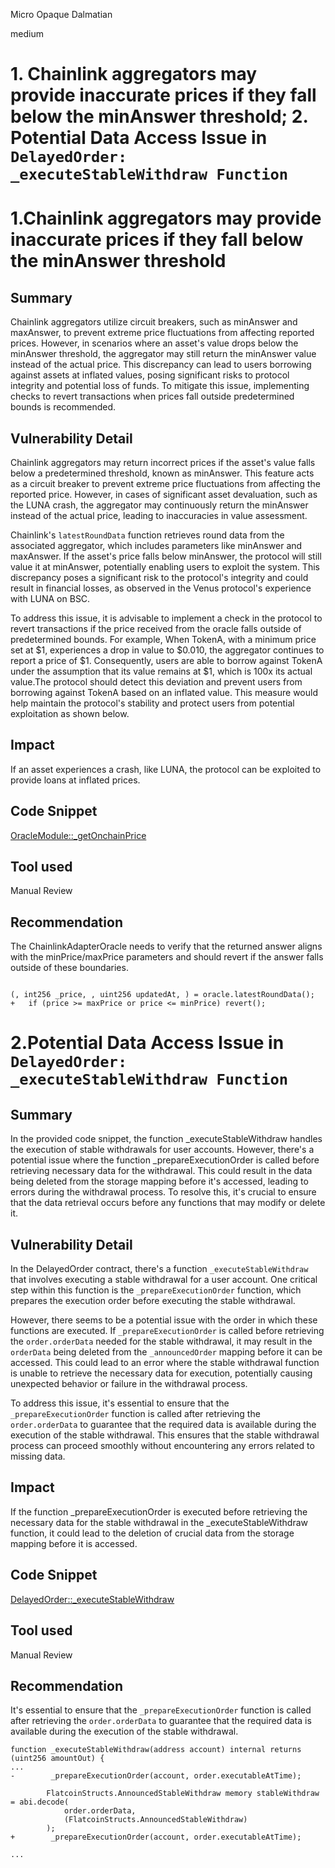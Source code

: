 Micro Opaque Dalmatian

medium

# 1. Chainlink aggregators may provide inaccurate prices if they fall below the minAnswer threshold; 2. Potential Data Access Issue in `DelayedOrder: _executeStableWithdraw Function`

# 1.Chainlink aggregators may provide inaccurate prices if they fall below the minAnswer threshold

## Summary

Chainlink aggregators utilize circuit breakers, such as minAnswer and maxAnswer, to prevent extreme price fluctuations from affecting reported prices. However, in scenarios where an asset's value drops below the minAnswer threshold, the aggregator may still return the minAnswer value instead of the actual price. This discrepancy can lead to users borrowing against assets at inflated values, posing significant risks to protocol integrity and potential loss of funds. To mitigate this issue, implementing checks to revert transactions when prices fall outside predetermined bounds is recommended.

## Vulnerability Detail

Chainlink aggregators may return incorrect prices if the asset's value falls below a predetermined threshold, known as minAnswer. This feature acts as a circuit breaker to prevent extreme price fluctuations from affecting the reported price. However, in cases of significant asset devaluation, such as the LUNA crash, the aggregator may continuously return the minAnswer instead of the actual price, leading to inaccuracies in value assessment.

Chainlink's `latestRoundData` function retrieves round data from the associated aggregator, which includes parameters like minAnswer and maxAnswer. If the asset's price falls below minAnswer, the protocol will still value it at minAnswer, potentially enabling users to exploit the system. This discrepancy poses a significant risk to the protocol's integrity and could result in financial losses, as observed in the Venus protocol's experience with LUNA on BSC.

To address this issue, it is advisable to implement a check in the protocol to revert transactions if the price received from the oracle falls outside of predetermined bounds. For example, When TokenA, with a minimum price set at $1, experiences a drop in value to $0.010, the aggregator continues to report a price of $1. Consequently, users are able to borrow against TokenA under the assumption that its value remains at $1, which is 100x its actual value.The protocol should detect this deviation and prevent users from borrowing against TokenA based on an inflated value. This measure would help maintain the protocol's stability and protect users from potential exploitation as shown below.

## Impact

If an asset experiences a crash, like LUNA, the protocol can be exploited to provide loans at inflated prices.

## Code Snippet

[OracleModule::_getOnchainPrice](https://github.com/sherlock-audit/2023-12-flatmoney/blob/bba4f077a64f43fbd565f8983388d0e985cb85db/flatcoin-v1/src/OracleModule.sol#L145C1-L146C1)

## Tool used

Manual Review

## Recommendation

The ChainlinkAdapterOracle needs to verify that the returned answer aligns with the minPrice/maxPrice parameters and should revert if the answer falls outside of these boundaries.

```solidity

(, int256 _price, , uint256 updatedAt, ) = oracle.latestRoundData();
+   if (price >= maxPrice or price <= minPrice) revert();

```

# 2.Potential Data Access Issue in `DelayedOrder: _executeStableWithdraw Function`

## Summary

In the provided code snippet, the function _executeStableWithdraw handles the execution of stable withdrawals for user accounts. However, there's a potential issue where the function _prepareExecutionOrder is called before retrieving necessary data for the withdrawal. This could result in the data being deleted from the storage mapping before it's accessed, leading to errors during the withdrawal process. To resolve this, it's crucial to ensure that the data retrieval occurs before any functions that may modify or delete it.

## Vulnerability Detail

In the DelayedOrder contract, there's a function `_executeStableWithdraw` that involves executing a stable withdrawal for a user account. One critical step within this function is the `_prepareExecutionOrder` function, which prepares the execution order before executing the stable withdrawal.

However, there seems to be a potential issue with the order in which these functions are executed. If `_prepareExecutionOrder` is called before retrieving the `order.orderData` needed for the stable withdrawal, it may result in the `orderData` being deleted from the `_announcedOrder` mapping before it can be accessed. This could lead to an error where the stable withdrawal function is unable to retrieve the necessary data for execution, potentially causing unexpected behavior or failure in the withdrawal process.

To address this issue, it's essential to ensure that the `_prepareExecutionOrder` function is called after retrieving the `order.orderData` to guarantee that the required data is available during the execution of the stable withdrawal. This ensures that the stable withdrawal process can proceed smoothly without encountering any errors related to missing data.

## Impact

If the function _prepareExecutionOrder is executed before retrieving the necessary data for the stable withdrawal in the _executeStableWithdraw function, it could lead to the deletion of crucial data from the storage mapping before it is accessed. 

## Code Snippet

[DelayedOrder::_executeStableWithdraw](https://github.com/sherlock-audit/2023-12-flatmoney/blob/bba4f077a64f43fbd565f8983388d0e985cb85db/flatcoin-v1/src/DelayedOrder.sol#L528C1-L533C11)

## Tool used

Manual Review

## Recommendation

It's essential to ensure that the `_prepareExecutionOrder` function is called after retrieving the `order.orderData` to guarantee that the required data is available during the execution of the stable withdrawal. 

```solidity
function _executeStableWithdraw(address account) internal returns (uint256 amountOut) {
...
-        _prepareExecutionOrder(account, order.executableAtTime);

        FlatcoinStructs.AnnouncedStableWithdraw memory stableWithdraw = abi.decode(
            order.orderData,
            (FlatcoinStructs.AnnouncedStableWithdraw)
        );
+        _prepareExecutionOrder(account, order.executableAtTime);

...
```



